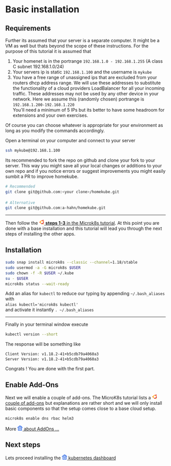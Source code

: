 # Basic installation

## Requirements

Further its assumed that your server is a separate computer. It might be a VM as well but thats beyond the scope of these instructions.
For the purpose of this tutorial it is assumed that

1) Your homenet is in the portrange `192.168.1.0 - 192.168.1.255` (A class C subnet 192.168.1.0/24) 
2) Your servers ip is static `192.168.1.100` and the username is `mykube`
3) You have a free range of unassigned ips that are excluded from your routers dhcp address range.
We will use these addresses to substitute the functionality of a cloud providers LoadBalancer for all your incoming traffic.
These addresses may not be used by any other device in your network. Here we assume this (randomly chosen) 
portrange is 
`192.168.1.200-192.168.1.220`  
You'll need a minimum of 5 IPs but its better to have some headroom for extensions and your own exercises. 

Of course you can choose whatever is appropriate for your environment as long as you modify the commands accordingly.
  
Open a terminal on your computer and connect to your server 
```bash
ssh mykube@192.168.1.100
```

Its recommended to fork the repo on github and clone your fork to your server.
This way you might save all your local changes or additions to your own repo and if you notice errors
or suggest improvements you might easily sumbit a PR to improve homekube. 

```bash
# Recommended
git clone git@github.com:<your clone>/homekube.git

# Alternative
git clone git@github.com:a-hahn/homekube.git
```

---
Then follow the [![](images/ico/color/ubuntu_16.png) **steps 1-3** in the Microk8s tutorial](https://microk8s.io/docs).
At this point you are done with a base installation and this tutorial will lead you through the next steps of installing the other apps.

## Installation

```bash
sudo snap install microk8s --classic --channel=1.18/stable
sudo usermod -a -G microk8s $USER
sudo chown -f -R $USER ~/.kube
su - $USER
microk8s status --wait-ready
```
Add an alias for `kubectl` to reduce our typing by appending `~/.bash_aliases` with  
`alias kubectl='microk8s kubectl'`  
and activate it instantly `. ~/.bash_aliases`

---
Finally in your terminal window execute

```bash
kubectl version --short
```

The response will be something like
```
Client Version: v1.18.2-41+b5cdb79a4060a3   
Server Version: v1.18.2-41+b5cdb79a4060a3
```
Congrats ! You are done with the first part.

## Enable Add-Ons

Next we will enable a couple of add-ons. The MicroK8s tutorial lists a [![](images/ico/color/ubuntu_16.png) couple of add-ons](https://microk8s.io/docs/addons)
but explanations are rather short and we will only install basic components so that the setup comes close to a base cloud setup.

```bash
microk8s enable dns rbac helm3
```
More ![](images/ico/color/homekube_16.png)[  about AddOns ...](microk8s-addons.md) 

## Next steps

Lets proceed installing the ![](images/ico/color/homekube_16.png)[  kubernetes dashboard](dashboard.md)    
  

